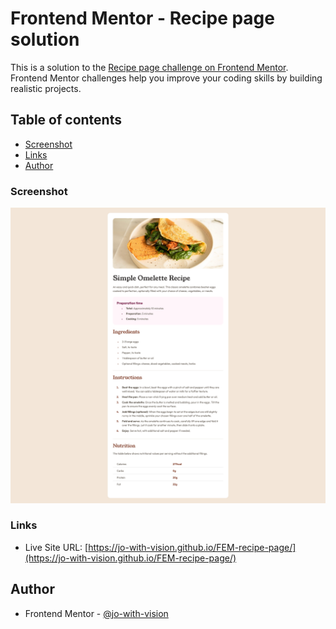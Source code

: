 # Frontend Mentor - Recipe page solution

This is a solution to the [Recipe page challenge on Frontend Mentor](https://www.frontendmentor.io/challenges/recipe-page-KiTsR8QQKm). Frontend Mentor challenges help you improve your coding skills by building realistic projects. 

## Table of contents

  - [Screenshot](#screenshot)
  - [Links](#links)
- [Author](#author)


### Screenshot

![](./assets/images/screenshot.png)


### Links

- Live Site URL: [https://jo-with-vision.github.io/FEM-recipe-page/](https://jo-with-vision.github.io/FEM-recipe-page/)



## Author

- Frontend Mentor - [@jo-with-vision](https://www.frontendmentor.io/profile/Jo-with-vision)





